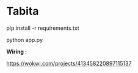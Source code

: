 # Tabita

pip install -r requirements.txt

python app.py


**Wiring :**

https://wokwi.com/projects/413458220897115137